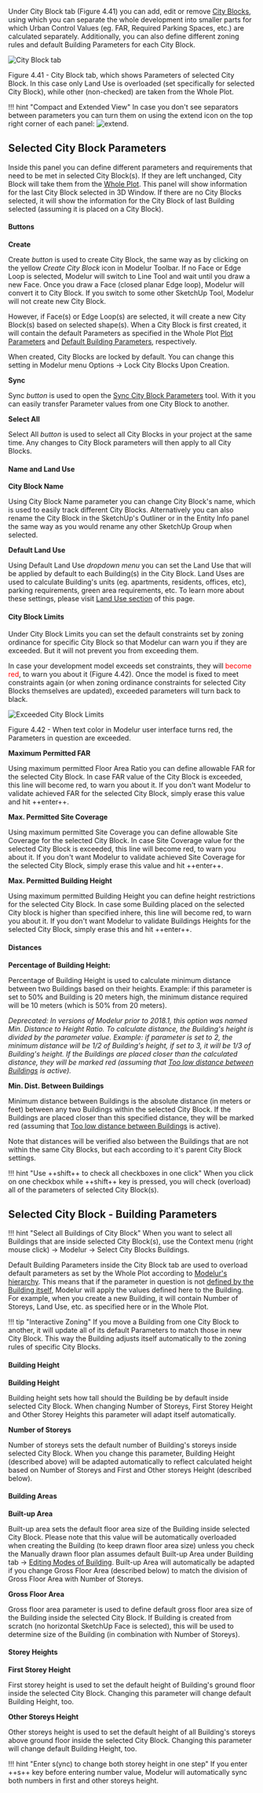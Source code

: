 Under City Block tab (Figure 4.41) you can add, edit or remove 
[City Blocks](https://en.wikipedia.org/wiki/City_block), using which you can 
separate the whole development into smaller parts for which Urban Control 
Values (eg. FAR, Required Parking Spaces, etc.) are calculated separately. 
Additionally, you can also define different zoning rules and default Building 
Parameters for each City Block.

![City Block tab](../img/modelur_city_block_tab.png)
<figcaption>Figure 4.41 - City Block tab, which shows Parameters of selected 
City Block. In this case only Land Use is overloaded (set specifically for 
selected City Block), while other (non-checked) are taken from the Whole Plot.</figcaption>

!!! hint "Compact and Extended View"
    In case you don't see separators between parameters you can turn them on 
    using the extend icon on the top right corner of each panel: 
    <img src="../../img/modelur_more_ui_icon.png" alt="extend" class="inline">.

Selected City Block Parameters
----------------------------
Inside this panel you can define different parameters and requirements that 
need to be met in selected City Block(s). If they are left unchanged, City 
Block will take them from the [Whole Plot](/reference/whole_plot/#plot-parameters). 
This panel will show information for the last City Block selected in 3D Window. 
If there are no City Blocks selected, it will show the information for the City 
Block of last Building selected (assuming it is placed on a City Block).

#### Buttons ####

**Create**

Create _button_ is used to create City Block, the same way as by clicking on 
the yellow _Create City Block_ icon in Modelur Toolbar. If no Face or Edge Loop 
is selected, Modelur will switch to Line Tool and wait until you draw a new Face. 
Once you draw a Face (closed planar Edge loop), Modelur will convert it to City 
Block. If you switch to some other SketchUp Tool, Modelur will not create 
new City Block.

However, if Face(s) or Edge Loop(s) are selected, it will create a new City 
Block(s) based on selected shape(s). When a City Block is first created, it 
will contain the default Parameters as specified in the Whole Plot 
[Plot Parameters](/reference/whole_plot/#plot-parameters) and 
[Default Building Parameters](/reference/whole_plot/#default-building-parameters), 
respectively.

When created, City Blocks are locked by default. You can change this setting in 
Modelur menu Options → Lock City Blocks Upon Creation.

**Sync**

Sync _button_ is used to open the 
[Sync City Block Parameters](/reference/toolbar/#sync-city-block-parameters) 
tool. With it you can easily transfer Parameter values from one City Block 
to another.

**Select All**

Select All _button_ is used to select all City Blocks in your project at 
the same time. Any changes to City Block parameters will then apply to 
all City Blocks.

#### Name and Land Use ####

**City Block Name**

Using City Block Name parameter you can change City Block's name, which 
is used to easily track different City Blocks. Alternatively you can also 
rename the City Block in the SketchUp's Outliner or in the Entity Info 
panel the same way as you would rename any other SketchUp Group when selected.

**Default Land Use**

Using Default Land Use _dropdown menu_ you can set the Land Use that will 
be applied by default to each Building(s) in the City Block. Land Uses 
are used to calculate Building's units (eg. apartments, residents, offices, 
etc), parking requirements, green area requirements, etc. To learn more 
about these settings, please visit [Land Use section](/reference/land_use) 
of this page.


#### City Block Limits ####

Under City Block Limits you can set the default constraints set by zoning 
ordinance for specific City Block so that Modelur can warn you if they are 
exceeded. But it will not prevent you from exceeding them.

In case your development model exceeds set constraints, they will 
<span style="color:red">become red</span>, to warn you about it (Figure 
4.42). Once the model is fixed to meet constraints again (or when zoning 
ordinance constraints for selected City Blocks themselves are updated), 
exceeded parameters will turn back to black.

![Exceeded City Block Limits](../img/modelur_exceeded_city_block_limits.png)
<figcaption>Figure 4.42 - When text color in Modelur user interface turns 
red, the Parameters in question are exceeded.</figcaption>

**Maximum Permitted FAR**

Using maximum permitted Floor Area Ratio you can define allowable FAR for 
the selected City Block. In case FAR value of the City Block is exceeded, 
this line will become red, to warn you about it. If you don't want Modelur 
to validate achieved FAR for the selected City Block, simply erase this 
value and hit ++enter++.

**Max. Permitted Site Coverage**

Using maximum permitted Site Coverage you can define allowable Site 
Coverage for the selected City Block. In case Site Coverage value for 
the selected City Block is exceeded, this line will become red, to warn 
you about it. If you don't want Modelur to validate achieved Site 
Coverage for the selected City Block, simply erase this value and hit ++enter++.

**Max. Permitted Building Height**

Using maximum permitted Building Height you can define height restrictions 
for the selected City Block. In case some Building placed on the selected 
City block is higher than specified inhere, this line will become red, to 
warn you about it. If you don't want Modelur to validate Buildings Heights 
for the selected City Block, simply erase this and hit ++enter++.

#### Distances ####

**Percentage of Building Height:**

Percentage of Building Height is used to calculate minimum distance 
between two Buildings based on their heights. Example: if this parameter 
is set to 50% and Building is 20 meters high, the minimum distance 
required will be 10 meters (which is 50% from 20 meters).

_Deprecated: In versions of Modelur prior to 2018.1, this option was 
named Min. Distance to Height Ratio. To calculate distance, the 
Building's height is divided by the parameter value. Example: if 
parameter is set to 2, the minimum distance will be 1/2 of Building's 
height, if set to 3, it will be 1/3 of Building's height. If the 
Buildings are placed closer than the calculated distance, they will 
be marked red (assuming that [Too low distance between 
Buildings](/reference/survey/#warnings) is active)._

**Min. Dist. Between Buildings**

Minimum distance between Buildings is the absolute distance (in meters 
or feet) between any two Buildings within the selected City Block. If 
the Buildings are placed closer than this specified distance, they 
will be marked red (assuming that [Too low distance between 
Buildings](/reference/survey/#warnings) is active).

Note that distances will be verified also between the Buildings that are 
not within the same City Blocks, but each according to it's parent City 
Block settings.

!!! hint "Use ++shift++ to check all checkboxes in one click"
    When you click on one checkbox while ++shift++ key is pressed, you 
    will check (overload) all of the parameters of selected City Block(s).

Selected City Block - Building Parameters
-----------------------------------------

!!! hint "Select all Buildings of City Block"
    When you want to select all Buildings that are inside selected 
    City Block(s), use the Context menu (right mouse click) → 
    Modelur → Select City Blocks Buildings.       

Default Building Parameters inside the City Block tab are used to 
overload default parameters as set by the Whole Plot according to 
[Modelur's hierarchy](/quickstart/#step-3-changing-the-parameters). 
This means that if the parameter in question is not 
[defined by the Building itself](/reference/building/#selected-building-parameters), 
Modelur will apply the values defined here to the Building. For example, 
when you create a new Building, it will contain Number of Storeys, Land 
Use, etc. as specified here or in the Whole Plot.

!!! tip "Interactive Zoning"
    If you move a Building from one City Block to another, it will update 
    all of its default Parameters to match those in new City Block. This 
    way the Building adjusts itself automatically to the zoning rules of 
    specific City Blocks.

#### Building Height ####

**Building Height**

Building height sets how tall should the Building be by default inside 
selected City Block. When changing Number of Storeys, First Storey Height 
and Other Storey Heights this parameter will adapt itself automatically.

**Number of Storeys**

Number of storeys sets the default number of Building's storeys inside 
selected City Block. When you change this parameter, Building Height 
(described above) will be adapted automatically to reflect calculated 
height based on Number of Storeys and First and Other storeys Height 
(described below).

#### Building Areas ####

**Built-up Area**

Built-up area sets the default floor area size of the Building inside 
selected City Block. Please note that this value will be automatically 
overloaded when creating the Building (to keep drawn floor area size) 
unless you check the Manually drawn floor plan assumes default Built-up 
Area under Building tab → [Editing Modes of 
Building](/reference/building/#editing-modes-of-building). Built-up Area 
will automatically be adapted if you change Gross Floor Area (described 
below) to match the division of Gross Floor Area with Number of Storeys.

**Gross Floor Area**

Gross floor area parameter is used to define default gross floor area 
size of the Building inside the selected City Block. If Building is 
created from scratch (no horizontal SketchUp Face is selected), this 
will be used to determine size of the Building (in combination with 
Number of Storeys).

#### Storey Heights ####

**First Storey Height**

First storey height is used to set the default height of Building's 
ground floor inside the selected City Block. Changing this parameter 
will change default Building Height, too.

**Other Storeys Height**

Other storeys height is used to set the default height of all Building's 
storeys above ground floor inside the selected City Block. Changing this 
parameter will change default Building Height, too.

!!! hint "Enter s(ync) to change both storey height in one step"
    If you enter ++s++ key before entering number value, Modelur will 
    automatically sync both numbers in first and other storeys height.